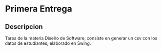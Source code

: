 # Primera Entrega

## Descripcion

Tarea de la materia Diseño de Software, consiste en generar un csv con los datos de estudiantes, elaborado en Swing.
